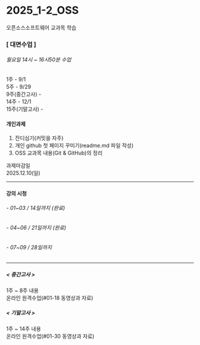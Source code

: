 # 2025_1-2_OSS
오픈소스소프트웨어 교과목 학습

### [ 대면수업 ]
###### 월요일 14시 ~ 16시50분 수업
1주 - 9/1  
5주 - 9/29  
9주(중간고사) -  
14주 - 12/1  
15주(기말고사) - 

#### 개인과제
1. 잔디심기(커밋을 자주)
2. 개인 github 첫 페이지 꾸미기(readme.md 파일 작성)
3. OSS 교과목 내용(Git & GitHub)의 정리<br>

과제마감일<br>
2025.12.10(일)
***

#### 강의 시청
###### - 01~03 / 14일까지 (완료)
###### - 04~06 / 21일까지 (완료)
###### - 07~09 / 28일까지
***

##### < 중간고사 >
1주 ~ 8주 내용<br>
온라인 원격수업(#01-18 동영상과 자료)

##### < 기말고사 >
1주 ~ 14주 내용<br>
온라인 원격수업(#01-30 동영상과 자료)

